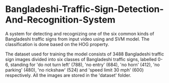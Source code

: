 # Bangladeshi-Traffic-Sign-Detection-And-Recognition-System

A system for detecting and recognizing one of the six common kinds of Bangladeshi traffic signs from input video using and SVM model. The classification is done based on the HOG property.

The dataset used for training the model consists of 3488 Bangladeshi traffic sign images divided into six classes of Bangladeshi traffic signs, labelled 0-6, standing for 'do not turn left' (788), 'no entry' (684), 'no horn' (412), 'no parking' (480), 'no rickshaw' (524) and 'speed limit 30 mph' (600) respectively. All the images are stored in the 'dataset' folder.

